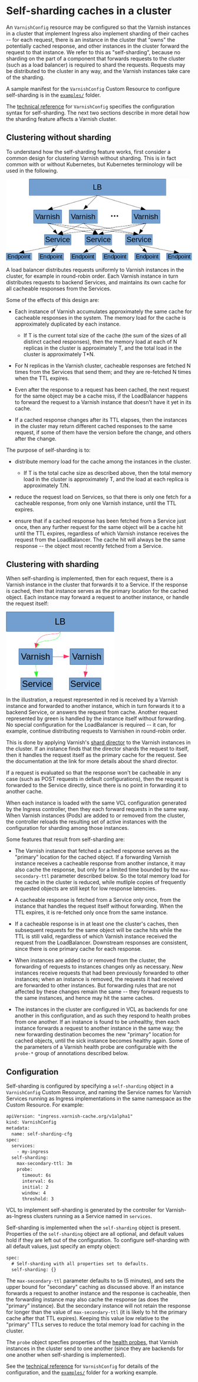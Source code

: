 # Self-sharding caches in a cluster

An ``VarnishConfig`` resource may be configured so that the Varnish
instances in a cluster that implement Ingress also implement sharding
of their caches -- for each request, there is an instance in the
cluster that "owns" the potentially cached response, and other
instances in the cluster forward the request to that instance. We
refer to this as "self-sharding", because no sharding on the part of a
component that forwards requests to the cluster (such as a load
balancer) is required to shard the requests.  Requests may be
distributed to the cluster in any way, and the Varnish instances take
care of the sharding.

A sample manifest for the ``VarnishConfig`` Custom Resource to
configure self-sharding is in the
[``examples/``](/examples/self-sharding) folder.

The [technical reference](/docs/ref-varnish-cfg.md) for
``VarnishConfig`` specifies the configuration syntax for
self-sharding.  The next two sections describe in more detail how the
sharding feature affects a Varnish cluster.

## Clustering without sharding

To understand how the self-sharding feature works, first consider a
common design for clustering Varnish without sharding. This is in fact
common with or without Kubernetes, but Kubernetes terminology will be
used in the following.

![unsharded clustering](cluster-no-shard.png?raw=true "Unsharded Clustering")

A load balancer distributes requests uniformly to Varnish instances
in the cluster, for example in round-robin order. Each Varnish
instance in turn distributes requests to backend Services, and
maintains its own cache for all cacheable responses from the Services.

Some of the effects of this design are:

* Each instance of Varnish accumulates approximately the same cache
  for cacheable responses in the system. The memory load for the cache
  is approximately duplicated by each instance.

    * If T is the current total size of the cache (the sum of the
      sizes of all distinct cached responses), then the memory load at
      each of N replicas in the cluster is approximately T, and the
      total load in the cluster is approximately T*N.

* For N replicas in the Varnish cluster, cacheable responses are
  fetched N times from the Services that send them; and they are
  re-fetched N times when the TTL expires.

* Even after the response to a request has been cached, the next
  request for the same object may be a cache miss, if the LoadBalancer
  happens to forward the request to a Varnish instance that doesn't
  have it yet in its cache.

* If a cached response changes after its TTL elapses, then the
  instances in the cluster may return different cached responses to
  the same request, if some of them have the version before the
  change, and others after the change.

The purpose of self-sharding is to:

* distribute memory load for the cache among the instances in the
  cluster.

    * If T is the total cache size as described above, then the total
      memory load in the cluster is approximately T, and the load at
      each replica is approximately T/N.

* reduce the request load on Services, so that there is only one fetch
  for a cacheable response, from only one Varnish instance, until the
  TTL expires.

* ensure that if a cached response has been fetched from a Service
  just once, then any further request for the same object will be a
  cache hit until the TTL expires, regardless of which Varnish
  instance receives the request from the LoadBalancer. The cache hit
  will always be the same response -- the object most recently fetched
  from a Service.

## Clustering with sharding

When self-sharding is implemented, then for each request, there is a
Varnish instance in the cluster that forwards it to a Service. If the
response is cached, then that instance serves as the primary location
for the cached object. Each instance may forward a request to another
instance, or handle the request itself:

![Sharded clustering](cluster-sharded.png?raw=true "Sharded Clustering")

In the illustration, a request represented in red is received by a
Varnish instance and forwarded to another instance, which in turn
forwards it to a backend Service, or answers the request from cache.
Another request represented by green is handled by the instance itself
without forwarding. No special configuration for the LoadBalancer is
required -- it can, for example, continue distributing requests to
Varnishen in round-robin order.

This is done by applying Varnish's
[shard director](https://varnish-cache.org/docs/6.3/reference/vmod_directors.generated.html#new-xshard-directors-shard)
to the Varnish instances in the cluster. If an instance finds that the
director shards the request to itself, then it handles the request
itself as the primary cache for the request. See the documentation at
the link for more details about the shard director.

If a request is evaluated so that the response won't be cacheable in
any case (such as POST requests in default configurations), then the
request is forwarded to the Service directly, since there is no point
in forwarding it to another cache.

When each instance is loaded with the same VCL configuration generated
by the Ingress controller, then they each forward requests in the same
way. When Varnish instances (Pods) are added to or removed from the
cluster, the controller reloads the resulting set of active instances
with the configuration for sharding among those instances.

Some features that result from self-sharding are:

* The Varnish instance that fetched a cached response serves as the
  "primary" location for the cached object. If a forwarding Varnish
  instance receives a cacheable response from another instance, it may
  also cache the response, but only for a limited time bounded by the
  ``max-secondary-ttl`` parameter described below. So the total memory
  load for the cache in the cluster is reduced, while mutliple copies
  of frequently requested objects are still kept for low response
  latencies.

* A cacheable response is fetched from a Service only once, from the
  instance that handles the request itself without forwarding. When
  the TTL expires, it is re-fetched only once from the same instance.

* If a cacheable response is in at least one the cluster's caches,
  then subsequent requests for the same object will be cache hits
  while the TTL is still valid, regardless of which Varnish instance
  received the request from the LoadBalancer. Downstream responses are
  consistent, since there is one primary cache for each response.

* When instances are added to or removed from the cluster, the
  forwarding of requests to instances changes only as necessary. New
  instances receive requests that had been previously forwarded to
  other instances; when an instance is removed, the requests it had
  received are forwarded to other instances. But forwarding rules that
  are not affected by these changes remain the same -- they forward
  requests to the same instances, and hence may hit the same caches.

* The instances in the cluster are configured in VCL as backends for
  one another in this configuration, and as such they respond to
  health probes from one another. If an instance is found to be
  unhealthy, then each instance forwards a request to another instance
  in the same way; the new forwarding destination becomes the new
  "primary" location for cached objects, until the sick instance
  becomes healthy again. Some of the parameters of a Varnish health
  probe are configurable with the ``probe-*`` group of annotations
  described below.

## Configuration

Self-sharding is configured by specifying a ``self-sharding`` object
in a ``VarnishConfig`` Custom Resource, and naming the Service names
for Varnish Services running as Ingress implementations in the same
namespace as the Custom Resource. For example:

```
apiVersion: "ingress.varnish-cache.org/v1alpha1"
kind: VarnishConfig
metadata:
  name: self-sharding-cfg
spec:
  services:
    - my-ingress
  self-sharding:
    max-secondary-ttl: 3m
    probe:
      timeout: 6s
      interval: 6s
      initial: 2
      window: 4
      threshold: 3
```

VCL to implement self-sharding is generated by the controller for
Varnish-as-Ingress clusters running as a Service named in
``services``.

Self-sharding is implemented when the ``self-sharding`` object is
present. Properties of the ``self-sharding`` object are all optional,
and default values hold if they are left out of the configuration. To
configure self-sharding with all default values, just specify an empty
object:

```
spec:
  # Self-sharding with all properties set to defaults.
  self-sharding: {}
```

The ``max-secondary-ttl`` parameter defaults to ``5m`` (5 minutes),
and sets the upper bound for "secondary" caching as discussed
above. If an instance forwards a request to another instance and the
response is cacheable, then the forwarding instance may also cache the
response (as does the "primary" instance). But the secondary instance
will not retain the response for longer than the value of
``max-secondary-ttl`` (it is likely to hit the primary cache after
that TTL expires). Keeping this value low relative to the "primary"
TTLs serves to reduce the total memory load for caching in the
cluster.

The ``probe`` object specfies properties of the
[health probes](https://varnish-cache.org/docs/6.3/reference/vcl.html#probes),
that Varnish instances in the cluster send to one another (since they
are backends for one another when self-sharding is implemented).

See the [technical reference](/docs/ref-varnish-cfg.md#spec-self-sharding)
for ``VarnishConfig`` for details of the configuration, and the
[``examples/``](/examples/self-sharding) folder for a working example.
